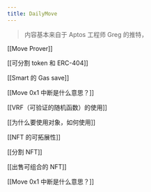 ```yaml
---
title: DailyMove
---
```

> 内容基本来自于 Aptos 工程师 Greg 的推特，

[[Move Prover]]

[[可分割 token 和 ERC-404]]

[[Smart 的 Gas save]]

[[Move 0x1 中断是什么意思？]]

[[VRF（可验证的随机函数）的使用]]

[[为什么要使用对象，如何使用]]

[[NFT 的可拓展性]]

[[分割 NFT]]

[[出售可组合的 NFT]]

[[Move 0x1 中断是什么意思？]]